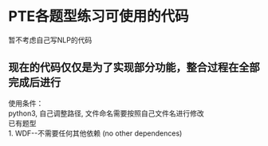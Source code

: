 # PTE各题型练习可使用的代码
<body>暂不考虑自己写NLP的代码</body>
<h2>现在的代码仅仅是为了实现部分功能，整合过程在全部完成后进行</h2>
<body>使用条件：
<br/>
python3, 自己调整路径, 文件命名需要按照自己文件名进行修改
<br/>
已有题型
<br/>
1.  WDF--不需要任何其他依赖 (no other dependences)
</body>
